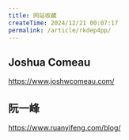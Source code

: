 ```yaml
---
title: 网站收藏
createTime: 2024/12/21 00:07:17
permalink: /article/rkdep4pp/
---
```


## Joshua Comeau
<https://www.joshwcomeau.com/>

## 阮一峰
<https://www.ruanyifeng.com/blog/>

